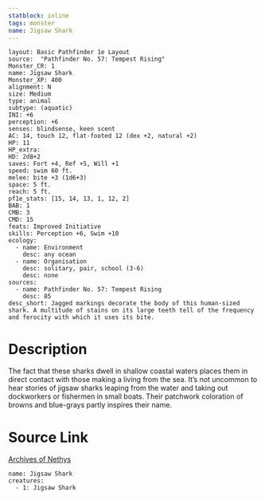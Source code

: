 ```yaml
---
statblock: inline
tags: monster
name: Jigsaw Shark
---
```

```statblock
layout: Basic Pathfinder 1e Layout
source:  "Pathfinder No. 57: Tempest Rising"
Monster_CR: 1
name: Jigsaw Shark
Monster_XP: 400
alignment: N
size: Medium
type: animal
subtype: (aquatic)
INI: +6
perception: +6
senses: blindsense, keen scent
AC: 14, touch 12, flat-footed 12 (dex +2, natural +2)
HP: 11
HP_extra: 
HD: 2d8+2
saves: Fort +4, Ref +5, Will +1
speed: swim 60 ft.
melee: bite +3 (1d6+3)
space: 5 ft.
reach: 5 ft.
pf1e_stats: [15, 14, 13, 1, 12, 2]
BAB: 1
CMB: 3
CMD: 15
feats: Improved Initiative
skills: Perception +6, Swim +10
ecology:
  - name: Environment
    desc: any ocean
  - name: Organisation
    desc: solitary, pair, school (3-6)
    desc: none
sources:
  - name: Pathfinder No. 57: Tempest Rising
    desc: 85
desc_short: Jagged markings decorate the body of this human-sized shark. A multitude of stains on its large teeth tell of the frequency and ferocity with which it uses its bite.
```
# Description
The fact that these sharks dwell in shallow coastal waters places them in direct contact with those making a living from the sea. It’s not uncommon to hear stories of jigsaw sharks leaping from the water and taking out dockworkers or fishermen in small boats. Their patchwork coloration of browns and blue-grays partly inspires their name.
# Source Link
[Archives of Nethys](https://aonprd.com/MonsterDisplay.aspx?ItemName=Jigsaw%20Shark)
```encounter-table
name: Jigsaw Shark
creatures:
  - 1: Jigsaw Shark
```
